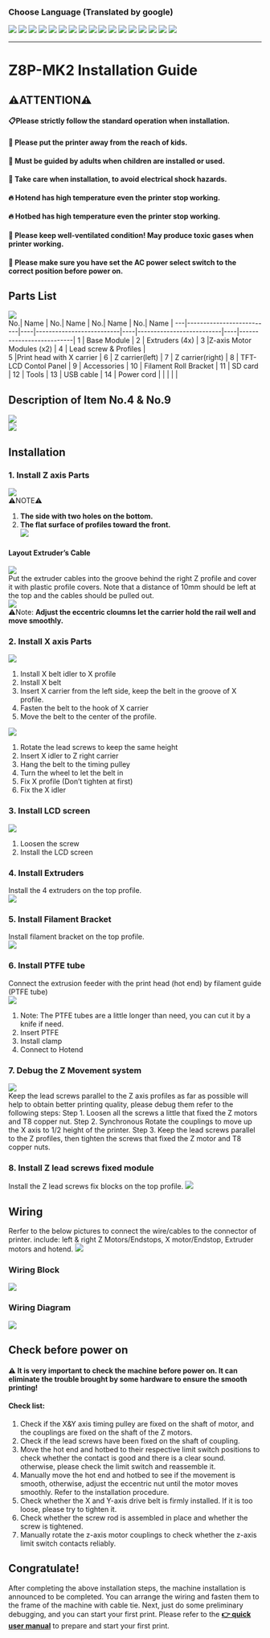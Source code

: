 ### Choose Language (Translated by google)
[![](../../lanpic/ES.png)](https://github-com.translate.goog/ZONESTAR3D/DZ8P/tree/main/Z8P-MK2/1-Installation_Guide/readme.md?_x_tr_sl=en&_x_tr_tl=es)
[![](../../lanpic/FR.png)](https://github-com.translate.goog/ZONESTAR3D/DZ8P/tree/main/Z8P-MK2/1-Installation_Guide/readme.md?_x_tr_sl=en&_x_tr_tl=fr)
[![](../../lanpic/PT.png)](https://github-com.translate.goog/ZONESTAR3D/DZ8P/tree/main/Z8P-MK2/1-Installation_Guide/readme.md?_x_tr_sl=en&_x_tr_tl=pt)
[![](../../lanpic/DE.png)](https://github-com.translate.goog/ZONESTAR3D/DZ8P/tree/main/Z8P-MK2/1-Installation_Guide/readme.md?_x_tr_sl=en&_x_tr_tl=de)
[![](../../lanpic/IT.png)](https://github-com.translate.goog/ZONESTAR3D/DZ8P/tree/main/Z8P-MK2/1-Installation_Guide/readme.md?_x_tr_sl=en&_x_tr_tl=it)
[![](../../lanpic/PL.png)](https://github-com.translate.goog/ZONESTAR3D/DZ8P/tree/main/Z8P-MK2/1-Installation_Guide/readme.md?_x_tr_sl=en&_x_tr_tl=pl)
[![](../../lanpic/RU.png)](https://github-com.translate.goog/ZONESTAR3D/DZ8P/tree/main/Z8P-MK2/1-Installation_Guide/readme.md?_x_tr_sl=en&_x_tr_tl=ru)
[![](../../lanpic/GR.png)](https://github-com.translate.goog/ZONESTAR3D/DZ8P/tree/main/Z8P-MK2/1-Installation_Guide/readme.md?_x_tr_sl=en&_x_tr_tl=el)
[![](../../lanpic/JP.png)](https://github-com.translate.goog/ZONESTAR3D/DZ8P/tree/main/Z8P-MK2/1-Installation_Guide/readme.md?_x_tr_sl=en&_x_tr_tl=ja)
[![](../../lanpic/KR.png)](https://github-com.translate.goog/ZONESTAR3D/DZ8P/tree/main/Z8P-MK2/1-Installation_Guide/readme.md?_x_tr_sl=en&_x_tr_tl=ko)
[![](../../lanpic/ID.png)](https://github-com.translate.goog/ZONESTAR3D/DZ8P/tree/main/Z8P-MK2/1-Installation_Guide/readme.md?_x_tr_sl=en&_x_tr_tl=id)
[![](../../lanpic/TH.png)](https://github-com.translate.goog/ZONESTAR3D/DZ8P/tree/main/Z8P-MK2/1-Installation_Guide/readme.md?_x_tr_sl=en&_x_tr_tl=th)
[![](../../lanpic/VN.png)](https://github-com.translate.goog/ZONESTAR3D/DZ8P/tree/main/Z8P-MK2/1-Installation_Guide/readme.md?_x_tr_sl=en&_x_tr_tl=vi)
[![](../../lanpic/IL.png)](https://github-com.translate.goog/ZONESTAR3D/DZ8P/tree/main/Z8P-MK2/1-Installation_Guide/readme.md?_x_tr_sl=en&_x_tr_tl=iw)
[![](../../lanpic/SA.png)](https://github-com.translate.goog/ZONESTAR3D/DZ8P/tree/main/Z8P-MK2/1-Installation_Guide/readme.md?_x_tr_sl=en&_x_tr_tl=ar)
[![](../../lanpic/TR.png)](https://github-com.translate.goog/ZONESTAR3D/DZ8P/tree/main/Z8P-MK2/1-Installation_Guide/readme.md?_x_tr_sl=en&_x_tr_tl=tr)
[![](../../lanpic/CN.png)](https://github-com.translate.goog/ZONESTAR3D/DZ8P/tree/main/Z8P-MK2/1-Installation_Guide/readme.md?_x_tr_sl=en&_x_tr_tl=zh-CN)

-----
# Z8P-MK2 Installation Guide
## :warning:ATTENTION:warning:
#### :clipboard:Please strictly follow the standard operation when installation.
#### :baby_bottle: Please put the printer away from the reach of kids.
#### :school: Must be guided by adults when children are installed or used.
#### :wrench: Take care when installation, to avoid electrical shock hazards.
#### :fire: Hotend has high temperature even the printer stop working.
#### :fire: Hotbed has high temperature even the printer stop working.
#### :ghost: Please keep well-ventilated condition! May produce toxic gases when printer working.
#### :electric_plug: Please make sure you have set the AC power select switch to the correct position before power on.

## Parts List
![](./pic/partlist.png)    
No.|         Name             | No.|              Name        | No.|              Name        | No.|              Name        |
---|--------------------------|----|--------------------------|----|--------------------------|----|--------------------------|
1  |        Base Module       | 2  |  Extruders (4x)          | 3  |Z-axis Motor Modules (x2) | 4  |  Lead screw & Profiles   |  
5  |Print head with X carrier | 6  |  Z carrier(left)         | 7  |   Z carrier(right)       | 8  |  TFT-LCD Contol Panel    |
9  | Accessories              | 10 |  Filament Roll Bracket   | 11 |  SD card                 | 12 |   Tools                  |
13 | USB cable                | 14 |  Power cord              |    |                          |    |                          | 
## Description of Item No.4 & No.9 
![](./pic/partlist2.png)    
![](./pic/partlist3.png) 

## Installation
### 1. Install Z axis Parts
![](./pic/installZ1.png)    
:warning:NOTE:warning:
1. **The side with two holes on the bottom.**      
2. **The flat surface of profiles toward the front.**   
![](./pic/installZ2.png)    
#### Layout Extruder’s Cable
![](./pic/installZ3.png)   
Put the extruder cables into the groove behind the right Z profile and cover it with plastic profile covers. Note that a distance of 10mm should be left at the top and the cables should be pulled out.    
![](./pic/installZ4.png)     
:warning:Note: **Adjust the eccentric cloumns let the carrier hold the rail well and move smoothly.**

### 2. Install X axis Parts
![](./pic/installX1.png)  
1. Install X belt idler to X profile 
2. Install X belt
3. Insert X carrier from the left side, keep the belt in the groove of X profile.
4. Fasten the belt to the hook of X carrier 
5. Move the belt to the center of the profile.   

![](./pic/installX2.png)  
1. Rotate the lead screws to keep the same height
2. Insert X idler to Z right carrier
3. Hang the belt to the timing pulley
4. Turn the wheel to let the belt in
5. Fix X profile (Don’t tighten at first)
6. Fix the X idler

### 3. Install LCD screen
![](./pic/InstallLCDScreen.png)  
1. Loosen the screw
2. Install the LCD screen

### 4. Install Extruders
Install the 4 extruders on the top profile.    
![](./pic/InstallExtruders.png)  

### 5. Install Filament Bracket
Install filament bracket on the top profile.    
![](./pic/InstallFilamentBracket.png)  

### 6. Install PTFE tube
Connect the extrusion feeder with the print head (hot end) by filament guide (PTFE tube)   
![](./pic/installPTFE.png)  
1. Note: The PTFE tubes are a little longer than need, you can cut it by a knife if need.
2. Insert PTFE
3. Install clamp
4. Connect to Hotend

### 7. Debug the Z Movement system
![](./pic/DebugZ.png)  
Keep the lead screws parallel to the Z axis profiles as far as possible will help to obtain better printing quality, please debug them refer to the following steps:
Step 1. Loosen all the screws a little that fixed the Z motors and T8 copper nut.
Step 2. Synchronous Rotate the couplings to move up the X axis to 1/2 height of the printer.
Step 3. Keep the lead screws parallel to the Z profiles, then tighten the screws that fixed the Z motor and T8 copper nuts.

### 8. Install Z lead screws fixed module
Install the Z lead screws fix blocks on the top profile.
![](./pic/InstallZFixModule.png)

## Wiring
Rerfer to the below pictures to connect the wire/cables to the connector of printer. include: left & right Z Motors/Endstops, X motor/Endstop, Extruder motors and hotend.
![](./pic/wiring.png)   
### Wiring Block
![](./Z8PMK2_Wiring_Block.jpg)
### Wiring Diagram
![](./Z8PM4-MK2_Wiring_Diagram.jpg)

## Check before power on
#### :warning: It is very important to check the machine before power on. It can eliminate the trouble brought by some hardware to ensure the smooth printing!
#### Check list:
1. Check if the X&Y axis timing pulley are fixed on the shaft of motor, and the couplings are fixed on the shaft of the Z motors.
2. Check if the lead screws have been fixed on the shaft of coupling.
3. Move the hot end and hotbed to their respective limit switch positions to check whether the contact is good and there is a clear sound. otherwise, please check the limit switch and reassemble it.
4. Manually move the hot end and hotbed to see if the movement is smooth, otherwise, adjust the eccentric nut until the motor moves smoothly. Refer to the installation procedure.
5. Check whether the X and Y-axis drive belt is firmly installed. If it is too loose, please try to tighten it.
6. Check whether the screw rod is assembled in place and whether the screw is tightened.
7. Manually rotate the z-axis motor couplings to check whether the z-axis limit switch contacts reliably.

## Congratulate! 
After completing the above installation steps, the machine installation is announced to be completed. You can arrange the wiring and fasten them to the frame of the machine with cable tie.
Next, just do some preliminary debugging, and you can start your first print. Please refer to the [**:point_right: quick user manual**](https://github.com/ZONESTAR3D/Z8P/blob/main/Z8P-MK2/2-Operation_Guide/readme.md) to prepare and start your first print.
